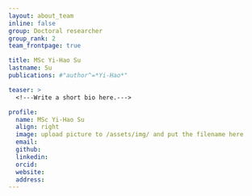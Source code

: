 ```yaml
---
layout: about_team
inline: false
group: Doctoral researcher
group_rank: 2
team_frontpage: true

title: MSc Yi-Hao Su
lastname: Su
publications: #"author^=*Yi-Hao*"

teaser: >
  <!---Write a short bio here.--->

profile:
  name: MSc Yi-Hao Su
  align: right
  image: upload picture to /assets/img/ and put the filename here
  email:
  github:
  linkedin:
  orcid:
  website:
  address:
---
```


<!---Write a full bio here.--->
